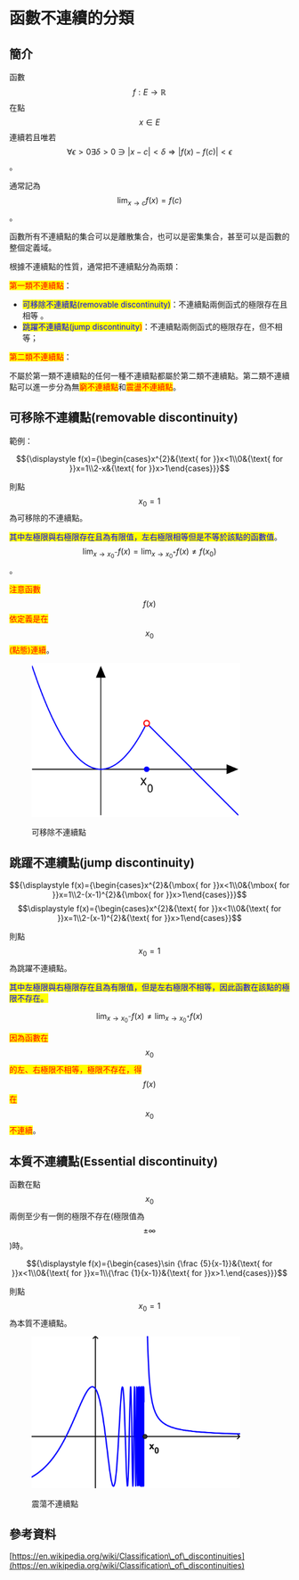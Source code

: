 # 函數不連續的分類

## 簡介

函數$$f: E \rightarrow \mathbb{R}$$在點$$x \in E$$連續若且唯若$$\forall \epsilon > 0 \exists \delta > 0 \ni |x-c|< \delta \Rightarrow |f(x) -f(c)| < \epsilon$$。

通常記為$$\displaystyle \lim_{x \rightarrow c} f(x)=f(c)$$。

函數所有不連續點的集合可以是離散集合，也可以是密集集合，甚至可以是函數的整個定義域。

根據不連續點的性質，通常把不連續點分為兩類：

<mark style="color:red;">第一類不連續點</mark>：&#x20;

* <mark style="color:blue;">可移除不連續點(removable discontinuity)</mark>：不連續點兩側函式的極限存在且相等 。&#x20;
* <mark style="color:blue;">跳躍不連續點(jump discontinuity</mark><mark style="color:red;">)</mark>：不連續點兩側函式的極限存在，但不相等；&#x20;

<mark style="color:red;">第二類不連續點</mark>：

不屬於第一類不連續點的任何一種不連續點都屬於第二類不連續點。第二類不連續點可以進一步分為無<mark style="color:red;">窮不連續點</mark>和<mark style="color:red;">震盪不連續點</mark>。

## 可移除不連續點(removable discontinuity)

範例：

$${\displaystyle f(x)={\begin{cases}x^{2}&{\text{ for }}x<1\\0&{\text{ for }}x=1\\2-x&{\text{ for }}x>1\end{cases}}}$$

則點$$x_0=1$$為可移除的不連續點。

<mark style="color:blue;">其中左極限與右極限存在且為有限值，左右極限相等但是不等於該點的函數值</mark>。$$\displaystyle \lim _{x\to x_{0}^{-}}f(x) =\lim _{x\to x_{0}^{+}}f(x) \neq f(x_0)$$。

<mark style="color:red;">注意函數</mark>$$f(x)$$<mark style="color:red;">依定義是在</mark>$$x_0$$<mark style="color:red;">(點態)連續</mark>。

<figure><img src="../../.gitbook/assets/image (24).png" alt="" width="375"><figcaption><p>可移除不連續點</p></figcaption></figure>

## 跳躍不連續點(jump discontinuity)

$${\displaystyle f(x)={\begin{cases}x^{2}&{\mbox{ for }}x<1\\0&{\mbox{ for }}x=1\\2-(x-1)^{2}&{\mbox{ for }}x>1\end{cases}}}$$$$\displaystyle f(x)={\begin{cases}x^{2}&{\text{ for }}x<1\\0&{\text{ for }}x=1\\2-(x-1)^{2}&{\text{ for }}x>1\end{cases}}$$

則點$$x_0=1$$為跳躍不連續點。

<mark style="color:blue;">其中左極限與右極限存在且為有限值，但是左右極限不相等，因此函數在該點的極限不存在。</mark>

$$\displaystyle \lim _{x\to x_{0}^{-}}f(x) \neq \lim _{x\to x_{0}^{+}}f(x)$$

<mark style="color:red;">因為函數在</mark>$$x_0$$<mark style="color:red;">的左、右極限不相等，極限不存在，得</mark>$$f(x)$$<mark style="color:red;">在</mark>$$x_0$$<mark style="color:red;">不連續</mark>。

## 本質不連續點(Essential discontinuity)

函數在點$$x_0$$兩側至少有一側的極限不存在(極限值為$$\pm \infty$$)時。

$${\displaystyle f(x)={\begin{cases}\sin {\frac {5}{x-1}}&{\text{ for }}x<1\\0&{\text{ for }}x=1\\{\frac {1}{x-1}}&{\text{ for }}x>1.\end{cases}}}$$

則點$$x_0=1$$為本質不連續點。

<figure><img src="../../.gitbook/assets/image (25).png" alt="" width="375"><figcaption><p>震蕩不連續點</p></figcaption></figure>

## 參考資料

[https://en.wikipedia.org/wiki/Classification\_of\_discontinuities](https://en.wikipedia.org/wiki/Classification\_of\_discontinuities)
